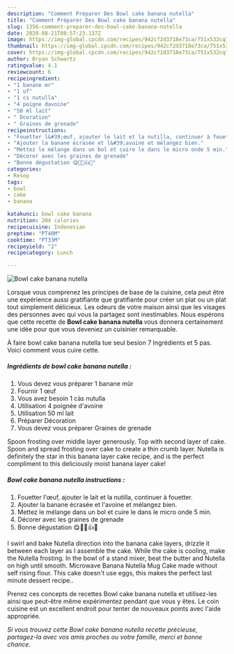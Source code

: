 ```yaml
---
description: "Comment Préparer Des Bowl cake banana nutella"
title: "Comment Préparer Des Bowl cake banana nutella"
slug: 1356-comment-preparer-des-bowl-cake-banana-nutella
date: 2020-08-21T08:57:23.137Z
image: https://img-global.cpcdn.com/recipes/942cf2d3718e73ca/751x532cq70/bowl-cake-banana-nutella-photo-principale-de-la-recette.jpg
thumbnail: https://img-global.cpcdn.com/recipes/942cf2d3718e73ca/751x532cq70/bowl-cake-banana-nutella-photo-principale-de-la-recette.jpg
cover: https://img-global.cpcdn.com/recipes/942cf2d3718e73ca/751x532cq70/bowl-cake-banana-nutella-photo-principale-de-la-recette.jpg
author: Bryan Schwartz
ratingvalue: 4.1
reviewcount: 6
recipeingredient:
- "1 banane mr"
- "1 uf"
- "1 cs nutulla"
- "4 poigne davoine"
- "50 ml lait"
- " Dcoration"
- " Graines de grenade"
recipeinstructions:
- "Fouetter l&#39;œuf, ajouter le lait et la nutilla, continuer à fouetter."
- "Ajouter la banane écrasée et l&#39;avoine et mélangez bien."
- "Mettez le mélange dans un bol et cuire le dans le micro onde 5 min."
- "Décorer avec les graines de grenade"
- "Bonne dégustation 😋👏💖👍🍌"
categories:
- Resep
tags:
- bowl
- cake
- banana

katakunci: bowl cake banana 
nutrition: 204 calories
recipecuisine: Indonesian
preptime: "PT40M"
cooktime: "PT33M"
recipeyield: "2"
recipecategory: Lunch

---
```



![Bowl cake banana nutella](https://img-global.cpcdn.com/recipes/942cf2d3718e73ca/751x532cq70/bowl-cake-banana-nutella-photo-principale-de-la-recette.jpg)

Lorsque vous comprenez les principes de base de la cuisine, cela peut être une expérience aussi gratifiante que gratifiante pour créer un plat ou un plat tout simplement délicieux. Les odeurs de votre maison ainsi que les visages des personnes avec qui vous la partagez sont inestimables. Nous espérons que cette recette de <strong> Bowl cake banana nutella </strong> vous donnera certainement une idée pour que vous deveniez un cuisinier remarquable.

<!--inarticleads1-->

À faire bowl cake banana nutella tue seul besion 7 Ingrédients et 5 pas. Voici comment vous cuire cette.

##### Ingrédients de bowl cake banana nutella :

1. Vous devez vous préparer 1 banane mûr
1. Fournir 1 œuf
1. Vous avez besoin 1 càs nutulla
1. Utilisation 4 poignée d&#39;avoine
1. Utilisation 50 ml lait
1. Préparer  Décoration
1. Vous devez vous préparer  Graines de grenade


Spoon frosting over middle layer generously. Top with second layer of cake. Spoon and spread frosting over cake to create a thin crumb layer. Nutella is definitely the star in this banana layer cake recipe, and is the perfect compliment to this deliciously moist banana layer cake! 

<!--inarticleads2-->

##### Bowl cake banana nutella instructions :

1. Fouetter l&#39;œuf, ajouter le lait et la nutilla, continuer à fouetter.
1. Ajouter la banane écrasée et l&#39;avoine et mélangez bien.
1. Mettez le mélange dans un bol et cuire le dans le micro onde 5 min.
1. Décorer avec les graines de grenade
1. Bonne dégustation 😋👏💖👍🍌


I swirl and bake Nutella direction into the banana cake layers, drizzle it between each layer as I assemble the cake. While the cake is cooling, make the Nutella frosting. In the bowl of a stand mixer, beat the butter and Nutella on high until smooth. Microwave Banana Nutella Mug Cake made without self rising flour. This cake doesn&#39;t use eggs, this makes the perfect last minute dessert recipe.. 

<!--inarticleads1-->

<p>
Prenez ces concepts de recettes Bowl cake banana nutella et utilisez-les ainsi que peut-être même expérimentez pendant que vous y êtes. Le coin cuisine est un excellent endroit pour tenter de nouveaux points avec l'aide appropriée.
</p>

<p>
<i>Si vous trouvez cette Bowl cake banana nutella recette précieuse, partagez-la avec vos amis proches ou votre famille, merci et bonne chance.</i>
</p>
